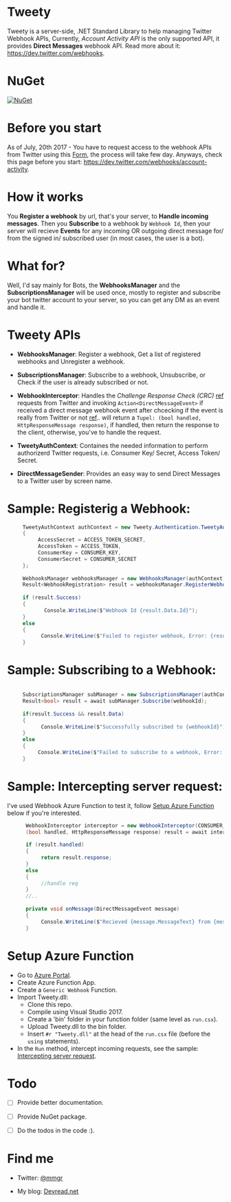 # Tweety
Tweety is a server-side, .NET Standard Library to help managing Twitter Webhook APIs,
Currently, *Account Activity API* is the only supported API, it provides **Direct Messages** webhook API.
Read more about it: https://dev.twitter.com/webhooks.

# NuGet
[![NuGet](https://img.shields.io/badge/nuget-Tweety-blue.svg)](https://preview.nuget.org/packages/Tweety/)


# Before you start
As of July, 20th 2017 - You have to request access to the webhook APIs from Twitter using this [Form](https://gnipinc.formstack.com/forms/account_activity_api_configuration_request_form), the process will take few day.
Anyways, check this page before you start: https://dev.twitter.com/webhooks/account-activity.


# How it works
You **Register a webhook** by url, that's your server, to **Handle incoming messages**.
Then you **Subscribe** to a webhook by `Webhook Id`, then your server will recieve **Events** for any incoming OR outgoing direct message for/ from the signed in/ subscribed user (in most cases, the user is a bot). 


# What for?
Well, I'd say mainly for Bots, the **WebhooksManager** and the **SubscriptionsManager** will be used once, mostly to register and subscribe your bot twitter account to your server, so you can get any DM as an event and handle it.


# Tweety APIs

  - **WebhooksManager**: Register a webhook, Get a list of registered webhooks and Unregister a webhook.
  
  - **SubscriptionsManager**: Subscribe to a webhook, Unsubscribe, or Check if the user is already subscribed or not.
  
  - **WebhookInterceptor**: Handles the *Challenge Response Check (CRC)* [ref](https://dev.twitter.com/webhooks/securing#required-challenge-response-check)  requests from Twitter and invoking `Action<DirectMessageEvent>` if received a direct message webhook event after chcecking if the event is really from Twitter or not [ref](https://dev.twitter.com/webhooks/securing#validating-the-signature-header).. will return a `Tupel: (bool handled, HttpResponseMessage response)`, if handled, then return the response to the client, otherwise, you've to handle the request. 
  
  - **TweetyAuthContext**: Containes the needed information to perform authorizerd Twitter requests, i.e. Consumer Key/ Secret, Access Token/ Secret.
  
  - **DirectMessageSender**: Provides an easy way to send Direct Messages to a Twitter user by screen name.
  
# Sample: Registerig a Webhook:
  ```csharp
       TweetyAuthContext authContext = new Tweety.Authentication.TweetyAuthContext()
       {
            AccessSecret = ACCESS_TOKEN_SECRET,
            AccessToken = ACCESS_TOKEN,
            ConsumerKey = CONSUMER_KEY,
            ConsumerSecret = CONSUMER_SECRET
       };
              
       WebhooksManager webhooksManager = new WebhooksManager(authContext);
       Result<WebhookRegistration> result = webhooksManager.RegisterWebhook("https://something.com/Twitbot");
    
       if (result.Success)
       {
             Console.WriteLine($"Webhook Id {result.Data.Id}");
       }
       else
       {
             Console.WriteLine($"Failed to register webhook, Error: {result.Error.ToString()}");
       }

  ```
# Sample: Subscribing to a Webhook:

  ```csharp

       SubscriptionsManager subManager = new SubscriptionsManager(authContext);
       Result<bool> result = await subManager.Subscribe(webhookId);
     
       if(result.Success && result.Data)
       {
            Console.WriteLine($"Successfully subscribed to {webhookId}");
       }
       else
       {
            Console.WriteLine($"Failed to subscribe to a webhook, Error: {result.Error?.ToString() ?? "Error isn't available"}");
       }
  ```

# Sample: Intercepting server request:

I've used Webhook Azure Function to test it, follow [Setup Azure Function](https://github.com/mmgrt/Tweety#setup-azure-function) below if you're interested.

 ```csharp
       WebhookInterceptor interceptor = new WebhookInterceptor(CONSUMER_KEY);
       (bool handled, HttpResponseMessage response) result = await interceptor.InterceptIncomingRequest(requestMessage, onMessage);
           
       if (result.handled)
       {
            return result.response;
       }
       else
       {
            //handle req
       }
       //..
       
       private void onMessage(DirectMessageEvent message)
       {
            Console.WriteLine($"Recieved {message.MessageText} from {message.Sender.Name}.");
       }
 ```

# Setup Azure Function
   - Go to [Azure Portal](https://portal.azure.com).
   - Create Azure Function App.
   - Create a `Generic Webhook` Function.
   - Import Tweety.dll:
      - Clone this repo.
      - Compile using Visual Studio 2017.
      - Create a 'bin' folder in your function folder (same level as `run.csx`).
      - Upload Tweety.dll to the bin folder.
      - Insert `#r "Tweety.dll"` at the head of the `run.csx` file (before the `using` statements).
   - In the `Run` method, intercept incoming requests, see the sample: [Intercepting server request](https://github.com/mmgrt/Tweety#sample-intercepting-server-request).
   
   
# Todo
- [ ] Provide better documentation.
- [ ] Provide NuGet package.
- [ ] Do the todos in the code :).


# Find me

- Twitter: [@mmgr](https://www.twitter.com/mmgrt)

- My blog: [Devread.net](http://devread.net)


